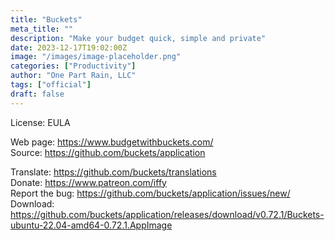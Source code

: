 ```yaml
---
title: "Buckets"
meta_title: ""
description: "Make your budget quick, simple and private"
date: 2023-12-17T19:02:00Z
image: "/images/image-placeholder.png"
categories: ["Productivity"]
author: "One Part Rain, LLC"
tags: ["official"]
draft: false
---
```


License: EULA

Web page: https://www.budgetwithbuckets.com/  
Source: https://github.com/buckets/application

Translate: https://github.com/buckets/translations  
Donate: https://www.patreon.com/iffy  
Report the bug: https://github.com/buckets/application/issues/new/  
Download: https://github.com/buckets/application/releases/download/v0.72.1/Buckets-ubuntu-22.04-amd64-0.72.1.AppImage
